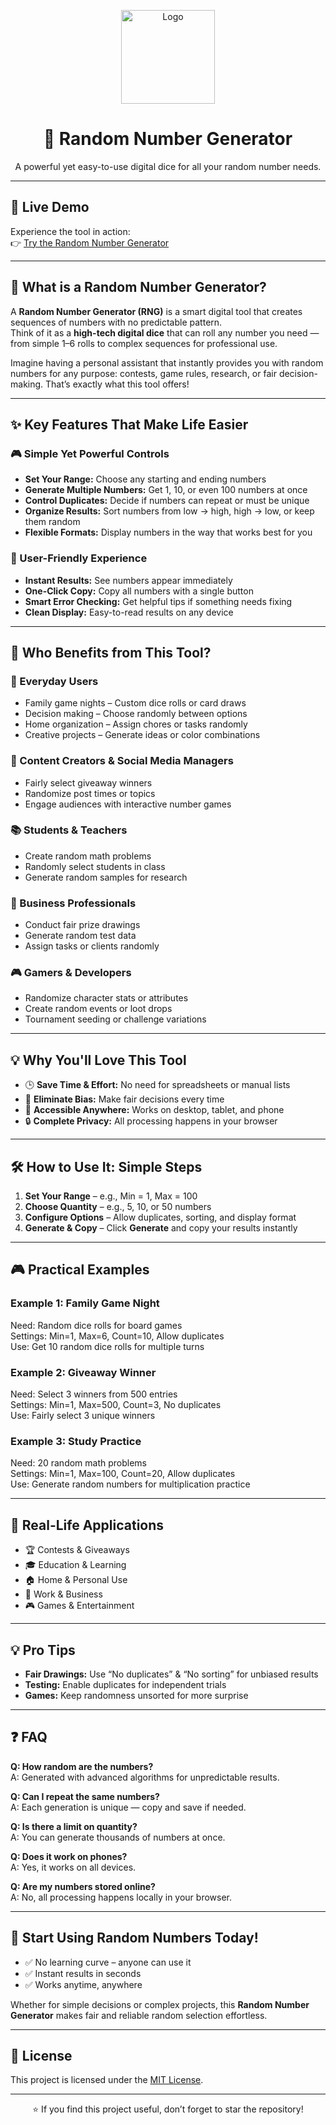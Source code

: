 <p align="center">
  <img src="https://techonexus.com/wp-content/uploads/2025/09/Black-and-White-X-Letter-Digital-Company-Logo-3.png" alt="Logo" width="150"/>
</p>

<h1 align="center">🎲 Random Number Generator</h1>

<p align="center">
A powerful yet easy-to-use digital dice for all your random number needs.
</p>

---

## 🚀 Live Demo

Experience the tool in action:  
👉 [Try the Random Number Generator](https://techonexus.com/random-number-generator/)

---

## 🎯 What is a Random Number Generator?

A **Random Number Generator (RNG)** is a smart digital tool that creates sequences of numbers with no predictable pattern.  
Think of it as a **high-tech digital dice** that can roll any number you need — from simple 1–6 rolls to complex sequences for professional use.

Imagine having a personal assistant that instantly provides you with random numbers for any purpose: contests, game rules, research, or fair decision-making. That’s exactly what this tool offers!

---

## ✨ Key Features That Make Life Easier

### 🎮 Simple Yet Powerful Controls
- **Set Your Range:** Choose any starting and ending numbers  
- **Generate Multiple Numbers:** Get 1, 10, or even 100 numbers at once  
- **Control Duplicates:** Decide if numbers can repeat or must be unique  
- **Organize Results:** Sort numbers from low → high, high → low, or keep them random  
- **Flexible Formats:** Display numbers in the way that works best for you  

### 🚀 User-Friendly Experience
- **Instant Results:** See numbers appear immediately  
- **One-Click Copy:** Copy all numbers with a single button  
- **Smart Error Checking:** Get helpful tips if something needs fixing  
- **Clean Display:** Easy-to-read results on any device  

---

## 👥 Who Benefits from This Tool?

### 🎲 Everyday Users
- Family game nights – Custom dice rolls or card draws  
- Decision making – Choose randomly between options  
- Home organization – Assign chores or tasks randomly  
- Creative projects – Generate ideas or color combinations  

### 🎯 Content Creators & Social Media Managers
- Fairly select giveaway winners  
- Randomize post times or topics  
- Engage audiences with interactive number games  

### 📚 Students & Teachers
- Create random math problems  
- Randomly select students in class  
- Generate random samples for research  

### 💼 Business Professionals
- Conduct fair prize drawings  
- Generate random test data  
- Assign tasks or clients randomly  

### 🎮 Gamers & Developers
- Randomize character stats or attributes  
- Create random events or loot drops  
- Tournament seeding or challenge variations  

---

## 💡 Why You'll Love This Tool
- 🕒 **Save Time & Effort:** No need for spreadsheets or manual lists  
- 🎯 **Eliminate Bias:** Make fair decisions every time  
- 📱 **Accessible Anywhere:** Works on desktop, tablet, and phone  
- 🔒 **Complete Privacy:** All processing happens in your browser  

---

## 🛠️ How to Use It: Simple Steps
1. **Set Your Range** – e.g., Min = 1, Max = 100  
2. **Choose Quantity** – e.g., 5, 10, or 50 numbers  
3. **Configure Options** – Allow duplicates, sorting, and display format  
4. **Generate & Copy** – Click **Generate** and copy your results instantly  

---

## 🎮 Practical Examples

### Example 1: Family Game Night  
Need: Random dice rolls for board games  
Settings: Min=1, Max=6, Count=10, Allow duplicates  
Use: Get 10 random dice rolls for multiple turns  

### Example 2: Giveaway Winner  
Need: Select 3 winners from 500 entries  
Settings: Min=1, Max=500, Count=3, No duplicates  
Use: Fairly select 3 unique winners  

### Example 3: Study Practice  
Need: 20 random math problems  
Settings: Min=1, Max=100, Count=20, Allow duplicates  
Use: Generate random numbers for multiplication practice  

---

## 🎯 Real-Life Applications
- 🏆 Contests & Giveaways  
- 🎓 Education & Learning  
- 🏠 Home & Personal Use  
- 💼 Work & Business  
- 🎮 Games & Entertainment  

---

## 💡 Pro Tips
- **Fair Drawings:** Use “No duplicates” & “No sorting” for unbiased results  
- **Testing:** Enable duplicates for independent trials  
- **Games:** Keep randomness unsorted for more surprise  

---

## ❓ FAQ

**Q: How random are the numbers?**  
A: Generated with advanced algorithms for unpredictable results.  

**Q: Can I repeat the same numbers?**  
A: Each generation is unique — copy and save if needed.  

**Q: Is there a limit on quantity?**  
A: You can generate thousands of numbers at once.  

**Q: Does it work on phones?**  
A: Yes, it works on all devices.  

**Q: Are my numbers stored online?**  
A: No, all processing happens locally in your browser.  

---

## 🎉 Start Using Random Numbers Today!
- ✅ No learning curve – anyone can use it  
- ✅ Instant results in seconds  
- ✅ Works anytime, anywhere  

Whether for simple decisions or complex projects, this **Random Number Generator** makes fair and reliable random selection effortless.

---

## 📝 License
This project is licensed under the [MIT License](LICENSE).

---

<p align="center">⭐ If you find this project useful, don’t forget to star the repository!</p>
